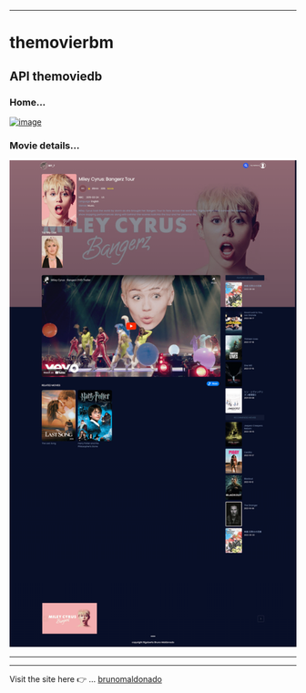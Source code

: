 ------------
# themovierbm
## API themoviedb

### Home...
<p align="center">
  <!-- <img src="./src/assets/home.png" alt="" width="auto"> -->
  
  [![image](https://www.linkpicture.com/q/home_7.png)](https://www.linkpicture.com/view.php?img=LPic63658663bc5601437904782)
  
</p>

### Movie details...
<p align="center">
  <img src="./src/assets/detail.png" alt="" width="auto">
</p>

------------
------------
Visit the site here 👉  ... [brunomaldonado](https://brunomaldonado.github.io/themovierbm/#home)

